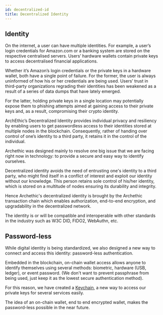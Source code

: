 ```yaml
---
id: decentralized-id
title: Decentralized Identity
---
```


## Identity

On the internet, a user can have multiple identities. For example, a user’s login credentials for Amazon.com or a banking system are stored on the respective centralised servers. Users’ hardware wallets contain private keys to access decentralised financial applications.

Whether it’s Amazon’s login credentials or the private keys in a hardware wallet, both have a single point of failure. For the former, the user is always uninformed of how his or her credentials are being used. Users’ trust in third-party organizations regrading their identities has been weakened as a result of a series of data dumps that have lately emerged.

For the latter, holding private keys in a single location may potentially expose them to phishing attempts aimed at gaining access to their private keys and, as a result, compromising their crypto identity.

ArchEthic’s Decentralized Identity provides individual privacy and resiliency by enabling users to get passwordless access to their identities stored at multiple nodes in the blockchain. Consequently, rather of handing over control of one’s identity to a third party, it retains it in the control of the individual.

Archethic was designed mainly to resolve one big issue that we are facing right now in technology: to provide a secure and easy way to identify ourselves.

Decentralized identity avoids the need of entrusting one's identity to a third party, who might find itself in a conflict of interest and exploit our identity without our knowledge.
This person retains sole control of his/her identity, which is stored on a multitude of nodes ensuring its durability and integrity.


Hence Archethic's decentralized identity is brought by the Archethic transaction chain which enables authorization, end-to-end encryption, and upgradability in the decentralized network.

The identity is or will be compatible and interoperable with other standards in the industry such as W3C DID, FIDO2, WebAuthn, etc.

## Password-less

While digital identity is being standardized, we also designed a new way to connect and access this identity: password-less authentication.

Embedded in the blockchain, on-chain wallet access allows anyone to identify themselves using several methods: biometric, hardware (USB, ledger), or event password. (We don't want to prevent passphrase from being used, just keep it as the lowest secure authentication method).

For this reason, we have created a [Keychain](/learn/decentralized-id/keychain), a new way to access our private keys for several services easily.

The idea of an on-chain wallet, end to end encrypted wallet, makes the password-less possible in the near future.